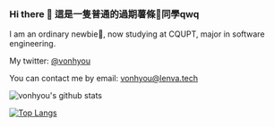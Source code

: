 ### Hi there 👋 這是一隻普通的過期薯條🍟同學qwq

I am an ordinary newbie🍟, now studying at CQUPT, major in software engineering.

My twitter: [@vonhyou](https://twitter.com/vonhyou)

You can contact me by email: vonhyou@lenva.tech

![vonhyou's github stats](https://github-readme-stats.vercel.app/api?username=vonhyou&show_icons=true&theme=dracula&count_private=true)

[![Top Langs](https://github-readme-stats.vercel.app/api/top-langs/?username=vonhyou&layout=compact&hide=css,html,scss)](https://github.com/anuraghazra/github-readme-stats)

<!--
**vonhyou/vonhyou** is a ✨ _special_ ✨ repository because its `README.md` (this file) appears on your GitHub profile.

Here are some ideas to get you started:

- 🔭 I’m currently working on ...
- 🌱 I’m currently learning ...
- 👯 I’m looking to collaborate on ...
- 🤔 I’m looking for help with ...
- 💬 Ask me about ...
- 📫 How to reach me: ...
- 😄 Pronouns: ...
- ⚡ Fun fact: ...
-->
